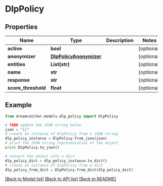 # DlpPolicy


## Properties
Name | Type | Description | Notes
------------ | ------------- | ------------- | -------------
**active** | **bool** |  | [optional] 
**anonymizer** | [**DlpPolicyAnonymizer**](DlpPolicyAnonymizer.md) |  | [optional] 
**entities** | **List[str]** |  | [optional] 
**name** | **str** |  | [optional] 
**response** | **str** |  | [optional] 
**score_threshold** | **float** |  | [optional] 

## Example

```python
from dreamcatcher.models.dlp_policy import DlpPolicy

# TODO update the JSON string below
json = "{}"
# create an instance of DlpPolicy from a JSON string
dlp_policy_instance = DlpPolicy.from_json(json)
# print the JSON string representation of the object
print DlpPolicy.to_json()

# convert the object into a dict
dlp_policy_dict = dlp_policy_instance.to_dict()
# create an instance of DlpPolicy from a dict
dlp_policy_from_dict = DlpPolicy.from_dict(dlp_policy_dict)
```
[[Back to Model list]](../README.md#documentation-for-models) [[Back to API list]](../README.md#documentation-for-api-endpoints) [[Back to README]](../README.md)


